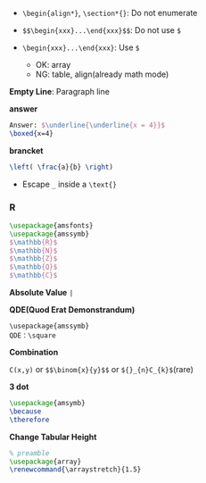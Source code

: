 
* `\begin{align*}`, `\section*{}`: Do not enumerate


* `$$\begin{xxx}...\end{xxx}$$`: Do not use `$` 
* `\begin{xxx}...\end{xxx}`: Use `$`
    * OK: array
    * NG: table, align(already math mode)

**Empty Line**: Paragraph line

**answer**
```latex
Answer: $\underline{\underline{x = 4}}$
\boxed{x=4}
```

**brancket**
```latex
\left( \frac{a}{b} \right)
```

* Escape `_` inside a `\text{}`

### R
```latex
\usepackage{amsfonts}
\usepackage{amssymb}
$\mathbb{R}$ 
$\mathbb{N}$
$\mathbb{Z}$
$\mathbb{Q}$
$\mathbb{C}$
```

**Absolute Value**
`|`


**QDE(Quod Erat Demonstrandum)**
```
\usepackage{amssymb}
QDE：\square
```

**Combination**

`C(x,y)` or `$$\binom{x}{y}$$` or `${}_{n}C_{k}$`(rare)


**3 dot**
```latex
\usepackage{amsymb}
\because
\therefore
```

**Change Tabular Height**
```latex
% preamble
\usepackage{array}
\renewcommand{\arraystretch}{1.5}
```

